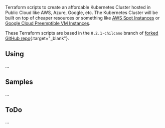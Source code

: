 Terraform scripts to create an affordable Kubernetes Cluster hosted in Public Cloud like AWS, Azure, Google, etc.
The Kubernetes Cluster will be built on top of cheaper resources or something like [AWS Spot Instances](https://aws.amazon.com/ec2/spot) or [Google Cloud Preemptible VM Instances](https://cloud.google.com/preemptible-vms).

These Terraform scripts are based in the `0.2.1-chilcano` branch of [forked GitHub repo](https://github.com/chilcano/kubeadm-aws){:target="_blank"}. 

## Using

...

## Samples

...

## ToDo

...
